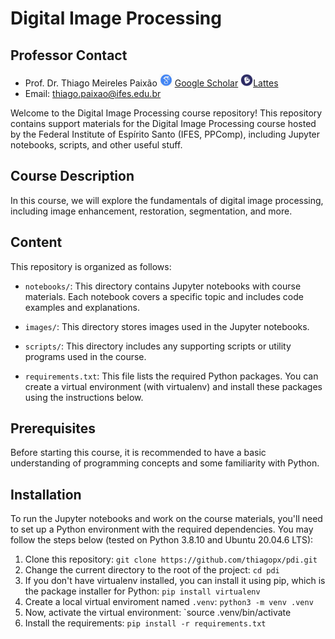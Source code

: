 # Digital Image Processing

## Professor Contact

- Prof. Dr. Thiago Meireles Paixão <img src="images/icon-scholar.png" alt="Icon" width="20" height="20"> [Google Scholar](https://scholar.google.com/citations?user=AuizbbAAAAAJ&hl=pt-BR) <img src="images/icon-lattes.png" alt="Icon" width="20" height="20">[Lattes](http://lattes.cnpq.br/2961730349897943)
- Email: [thiago.paixao@ifes.edu.br](mailto:thiago.paixao@ifes.edu.br)
  
Welcome to the Digital Image Processing course repository! This repository contains support materials for the Digital Image Processing course hosted by the Federal Institute of Espírito Santo (IFES, PPComp), including Jupyter notebooks, scripts, and other useful stuff.

## Course Description

In this course, we will explore the fundamentals of digital image processing, including image enhancement, restoration, segmentation, and more.

## Content

This repository is organized as follows:

- `notebooks/`: This directory contains Jupyter notebooks with course materials. Each notebook covers a specific topic and includes code examples and explanations.

- `images/`: This directory stores images used in the Jupyter notebooks.

- `scripts/`: This directory includes any supporting scripts or utility programs used in the course.

- `requirements.txt`: This file lists the required Python packages. You can create a virtual environment (with virtualenv) and install these packages using the instructions below.

## Prerequisites

Before starting this course, it is recommended to have a basic understanding of programming concepts and some familiarity with Python.

## Installation

To run the Jupyter notebooks and work on the course materials, you'll need to set up a Python environment with the required dependencies. You may follow the steps below (tested on Python 3.8.10 and Ubuntu 20.04.6 LTS):

1. Clone this repository: `git clone https://github.com/thiagopx/pdi.git` 
2. Change the current directory to the root of the project: `cd pdi`
3. If you don't have virtualenv installed, you can install it using pip, which is the package installer for Python: `pip install virtualenv`
4. Create a local virtual enviroment named `.venv`: `python3 -m venv .venv`
5. Now, activate the virtual environment: `source .venv/bin/activate
6. Install the requirements: `pip install -r requirements.txt`
`
`

